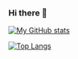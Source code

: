 ### Hi there 👋

[![My GitHub stats](https://github-readme-stats-git-master-russssls-projects.vercel.app/api?username=russssl&show=reviews,discussions_started,discussions_answered,prs_merged,prs_merged_percentage&show_icons=true&theme=transparent)](https://github.com/russssl/github-readme-stats)

[![Top Langs](https://github-readme-stats-git-master-russssls-projects.vercel.app/api/top-langs/?username=anuraghazra&layout=compact&theme=transparent)](https://github.com/russssl/github-readme-stats)
